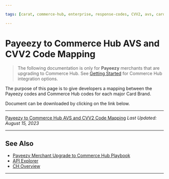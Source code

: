 ```yaml
---

tags: [carat, commerce-hub, enterprise, response-codes, CVV2, avs, card-not-present, payeezy]

---
```


# Payeezy to Commerce Hub AVS and CVV2 Code Mapping

<!-- theme: danger -->
> The following documentation is only for **Payeezy** merchants that are upgrading to Commerce Hub. See [Getting Started](?path=docs/Getting-Started/Getting-Started-General.md) for Commerce Hub integration options.

The purpose of this page is to give developers a mapping between the Payeezy codes and Commerce Hub codes for each major Card Brand.

Document can be downloaded by clicking on the link below.

---

[Payeezy to Commerce Hub AVS and CVV2 Code Mapping](https://github.com/Fiserv/Commerce-Hub/raw/Payeezy-Prod/assets/doc-files/Commerce_Hub_to_Payeezy_AVS_and_CVV2_Response_Code_Mapping.xlsx)
_Last Updated: August 15, 2023_

---

## See Also

- [Payeezy Merchant Upgrade to Commerce Hub Playbook](?path=docs/Resources/Guides/Payeezy/PayeezyUpgradetoCHGuideLandingPage.md)
- [API Explorer](../api/?type=post&path=/payments/v1/charges)
- [CH Overview](?path=docs/Getting-Started/Getting-Started-General.md)

---
